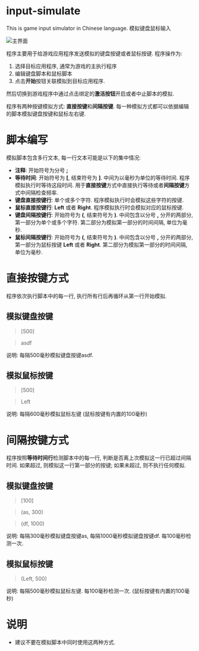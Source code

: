 # input-simulate
This is game input simulator in Chinese language. 模拟键盘鼠标输入

![主界面](https://user-images.githubusercontent.com/2831488/85922826-bfd32300-b8b8-11ea-800d-c945db65d89e.PNG)

程序主要用于给游戏应用程序发送模拟的键盘按键或者鼠标按键. 程序操作为:

1. 选择目标应用程序, 通常为游戏的主执行程序
2. 编辑键盘脚本和鼠标脚本
3. 点击**开始**按钮关联模拟到目标应用程序.

然后切换到游戏程序中通过点击绑定的**激活按钮**开启或者中止脚本的模拟.

程序有两种按键模拟方式: **直接按键**和**间隔按键**. 每一种模拟方式都可以依据编辑的脚本模拟键盘按键和鼠标左右键.

# 脚本编写
模拟脚本包含多行文本, 每一行文本可能是以下的集中情况:
* **注释**: 开始符号为分号 **;**
* **等待时间**: 开始符号为 **[**, 结束符号为 **]**. 中间为以毫秒为单位的等待时间. 程序模拟执行时等待这段时间. 用于**直接按键**方式中直接执行等待或者**间隔按键**方式中间隔检查频率.
* **键盘直接按键行**: 单个或多个字符. 程序模拟执行时会模拟这些字符的按键.
* **鼠标直接按键行**: **Left** 或者 **Right**. 程序模拟执行时会模拟对应的鼠标按键.
* **键盘间隔按键行**: 开始符号为 **(**, 结束符号为 **)**. 中间包含以分号 **,** 分开的两部分, 第一部分为单个或多个字符. 第二部分为模拟第一部分的时间间隔, 单位为毫秒.
* **鼠标间隔按键行**: 开始符号为 **(**, 结束符号为 **)**. 中间包含以分号 **,** 分开的两部分, 第一部分为鼠标按键 **Left** 或者 **Right**. 第二部分为模拟第一部分的时间间隔, 单位为毫秒.

# 直接按键方式
程序依次执行脚本中的每一行, 执行所有行后再循环从第一行开始模拟.

## 模拟键盘按键

>   [500]

>   asdf

说明: 每隔500毫秒模拟键盘按键asdf.

## 模拟鼠标按键

>   [500]

>   Left

说明: 每隔600毫秒模拟鼠标左键 (鼠标按键有内置的100毫秒)

# 间隔按键方式
程序按照**等待时间行**检测脚本中的每一行, 判断是否离上次模拟这一行已超过间隔时间. 如果超过, 则模拟这一行第一部分的按键; 如果未超过, 则不执行任何模拟.

## 模拟键盘按键

>   [100]

>   (as, 300)

>   (df, 1000)

说明: 每隔300毫秒模拟键盘按键as, 每隔1000毫秒模拟键盘按键df. 每100毫秒检测一次.

## 模拟鼠标按键

>   (Left, 500)

说明: 每隔500毫秒模拟鼠标左键. 每100毫秒检测一次. (鼠标按键有内置的100毫秒)

# 说明
* 建议不要在模拟脚本中同时使用这两种方式.
